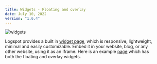 ```yaml
---
title: Widgets - Floating and overlay
date: July 10, 2022
version: "1.0.4"
---
```


![widgets](/widgets.png)

Logspot provides a built in [widget page](/widget), which is responsive, lightweight, minimal and easily customizable. Embed it in your website, blog, or any other website, using it as an iframe. Here is an example [page](/test) which has both the floating and overlay widgets.
